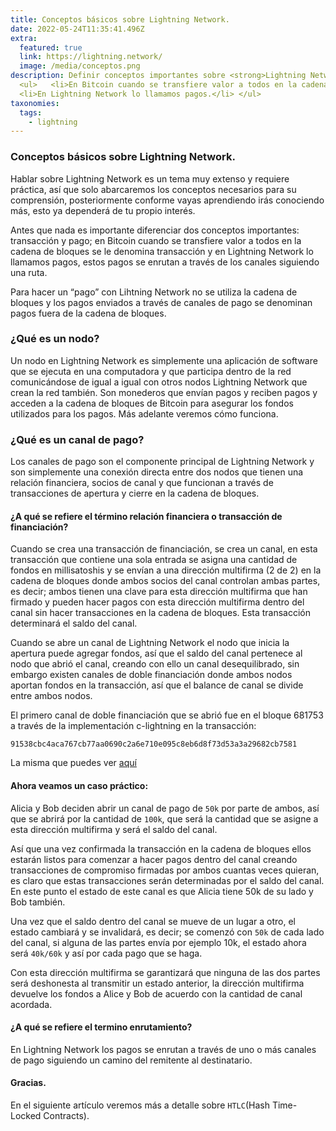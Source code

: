 ```yaml
---
title: Conceptos básicos sobre Lightning Network. 
date: 2022-05-24T11:35:41.496Z
extra:
  featured: true
  link: https://lightning.network/ 
  image: /media/conceptos.png
description: Definir conceptos importantes sobre <strong>Lightning Network.</strong>  
  <ul>   <li>En Bitcoin cuando se transfiere valor a todos en la cadena de bloques se le denomina transacción.</li>
  <li>En Lightning Network lo llamamos pagos.</li> </ul>
taxonomies:
  tags:
    - lightning 
---
```

### Conceptos básicos sobre Lightning Network. 

Hablar sobre Lightning Network es un tema muy extenso y requiere práctica, así que solo abarcaremos los conceptos necesarios para su comprensión, posteriormente conforme vayas aprendiendo irás conociendo más, esto ya dependerá de tu propio interés.
 
Antes que nada es importante diferenciar dos conceptos importantes: transacción y pago; en Bitcoin cuando se transfiere valor a todos en la cadena de bloques se le denomina transacción y en Lightning Network lo llamamos pagos, estos pagos se enrutan a través de los canales siguiendo una ruta.

Para hacer un “pago” con Lihtning Network no se utiliza la cadena de bloques y los pagos enviados a través de canales de pago se denominan pagos fuera de la cadena de bloques.

### ¿Qué es un nodo? 

Un nodo en Lightning Network es simplemente una aplicación de software que se ejecuta en una computadora y que participa dentro de la red comunicándose de igual a igual con otros nodos Lightning Network que crean la red también. Son monederos que envían pagos y reciben pagos y acceden a la cadena de bloques de Bitcoin para asegurar los fondos utilizados para los pagos. Más adelante veremos cómo funciona.

### ¿Qué es un canal de pago?

Los canales de pago son el componente principal de Lightning Network y son simplemente una conexión directa entre dos nodos que tienen una relación financiera, socios de canal y que funcionan a través de transacciones de apertura y cierre en la cadena de bloques.

#### ¿A qué se refiere el término relación financiera o transacción de financiación?

Cuando se crea una transacción de financiación, se crea un canal, en esta transacción que contiene una sola entrada se asigna una cantidad de fondos en millisatoshis y se envían a una dirección multifirma (2 de 2) en la cadena de bloques donde ambos socios del canal controlan ambas partes, es decir; ambos tienen una clave para esta dirección multifirma que han firmado y pueden hacer pagos con esta dirección multifirma dentro del canal sin hacer transacciones en la cadena de bloques. Esta transacción determinará el saldo del canal.

Cuando se abre un canal de Lightning Network el nodo que inicia la apertura puede agregar fondos, así que el saldo del canal pertenece al nodo que abrió el canal, creando con ello un canal desequilibrado, sin embargo existen canales de doble financiación donde ambos nodos aportan fondos en la transacción, así que el balance de canal se divide entre ambos nodos.

El primero canal de doble financiación que se abrió fue en el bloque 681753 a través de la implementación c-lightning en la transacción:

`91538cbc4aca767cb77aa0690c2a6e710e095c8eb6d8f73d53a3a29682cb7581`

La misma que puedes ver [aquí](https://blockstream.info/tx/91538cbc4aca767cb77aa0690c2a6e710e095c8eb6d8f73d53a3a29682cb7581)

#### Ahora veamos un caso práctico:

Alicia y Bob deciden abrir un canal de pago de `50k` por parte de ambos, así que se abrirá por la cantidad de `100k`, que será la cantidad que se asigne a esta dirección multifirma y será el saldo del canal.

Así que una vez confirmada la transacción en la cadena de bloques ellos estarán listos para comenzar a hacer pagos dentro del canal creando transacciones de compromiso firmadas por ambos cuantas veces quieran, es claro que estas transacciones serán determinadas por el saldo del canal. En este punto el estado de este canal es que Alicia tiene 50k de su lado y Bob también.

Una vez que el saldo dentro del canal se mueve de un lugar a otro, el estado cambiará y se invalidará, es decir; se comenzó con `50k` de cada lado del canal, si alguna de las partes envía por ejemplo 10k, el estado ahora será `40k/60k` y así por cada pago que se haga.

Con esta dirección multifirma se garantizará que ninguna de las dos partes será deshonesta al transmitir un estado anterior, la dirección multifirma devuelve los fondos a Alice y Bob de acuerdo con la cantidad de canal acordada.

#### ¿A qué se refiere el termino enrutamiento?

En Lightning Network los pagos se enrutan a través de uno o más canales de pago siguiendo un camino del remitente al destinatario.

#### Gracias.

En el siguiente artículo veremos más a detalle sobre `HTLC`(Hash Time-Locked Contracts).
